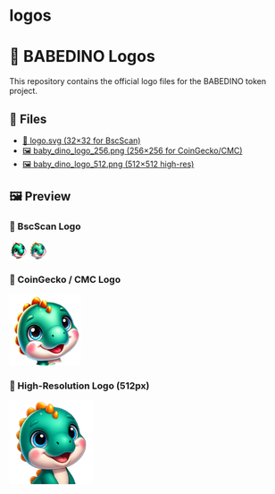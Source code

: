 # logos
# 🦕 BABEDINO Logos

This repository contains the official logo files for the BABEDINO token project.

## 📁 Files

- [📄 logo.svg (32×32 for BscScan)](./logo.svg)
- [🖼️ baby_dino_logo_256.png (256×256 for CoinGecko/CMC)](./baby_dino_logo_256.png)
- [🖼️ baby_dino_logo_512.png (512×512 high-res)](./baby_dino_logo_512.png)

## 🖼️ Preview

### 🔹 BscScan Logo
![BABEDINO Logo](https://raw.githubusercontent.com/babedino/logos/main/logo.png)
<img src="./logo.svg" alt="BABEDINO 32px Logo" width="32" height="32"/>

### 🔹 CoinGecko / CMC Logo
<img src="./baby_dino_logo_256.png" alt="BABEDINO 256px Logo" width="128"/>

### 🔹 High-Resolution Logo (512px)
<img src="./baby_dino_logo_512.png" alt="BABEDINO 512px Logo" width="150"/>
